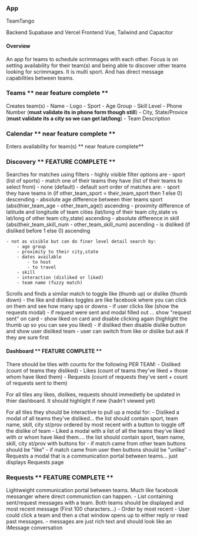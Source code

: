 
### App
TeamTango

Backend Supabase and Vercel
Frontend Vue, Tailwind and Capacitor

#### Overview
An app for teams to schedule scrimmages with each other. Focus is on setting availability for their team(s) and being able to discover other teams looking for scrimmages. It is multi sport. And has direct message capabilities between teams.  

### Teams ** near feature complete **
Creates team(s) 
	- Name
	- Logo
	- Sport
	- Age Group
	- Skill Level
	- Phone Number (**must validate its in phone form though still**)
	- City, State/Provice (**must validate its a city so we can get lat/long**)
	- Team Description

### Calendar ** near feature complete **
Enters availability for team(s) ** near feature complete**

### Discovery ** FEATURE COMPLETE **
Searches for matches using filters
	- highly visible filter options are
		- sport (list of sports) 
		- match one of their teams they have (list of their teams to select from) 
		- none (default)
	- default sort order of matches are:
		- sport they have teams in (if other_team_sport = their_team_sport then 1 else 0) descending
		- absolute age difference between thier teams sport (abs(thier_team_age - other_team_age)) ascending
		- proximity difference of latitude and longitude of team cities (lat/long of their team city,state vs lat/long of other team city,state) ascending
		- absolute difference in skill (abs(their_team_skill_num - other_team_skill_num) ascending
		- is disliked (if disliked before 1 else 0) ascending

	- not as visible but can do finer level detail search by:
		- age group
		- proximity to their city,state
		- dates available 
			- to host
			- to travel
		- skill
		- interaction (disliked or liked)
		- team name (fuzzy match)

Scrolls and finds a similar match to toggle like (thumb up) or dislike (thumb down)
	- the like and dislikes toggles are like facebook where you can click on them and see how many ups or downs
	- if user clicks like (show the requests modal)
		- if request were sent and modal filled out ... show "request sent" on card
		- show liked on card and disable clicking again (highlight the thumb up so you can see you liked)
	- if disliked then disable dislike button and show user disliked team
	- user can switch from like or dislike but ask if they are sure first

#### Dashboard ** FEATURE COMPLETE **
There should be tiles with counts for the following PER TEAM:
	- Disliked (count of teams they disliked)
	- Likes (count of teams they've liked + those whom have liked them)
	- Requests (count of requests they've sent + count of requests sent to them)

For all tiles any likes, dislikes, requests should immedietly be updated in thier dashboard. It should highlight if new (hadn't viewed yet)

For all tiles they should be interactive to pull up a modal for:
	- Disliked a modal of all teams they've disliked... the list should contain sport, team name, skill, city st/prov ordered by most recent with a button to toggle off the dislike of team
	- Liked a modal with a list of all the teams they've liked with or whom have liked them.... the list should contain sport, team name, skill, city st/prov with buttons for
		- if match came from other team buttons should be "like"
		- if match came from user then buttons should be "unlike"
	- Requests a modal that is a communication portal between teams... just displays Requests page

### Requests ** FEATURE COMPLETE **
Lightweight communication portal between teams. Much like facebook messanger where direct communiction can happen.
	- List containing sent/request messages with a team. Both teams should be displayed and most recent message (First 100 characters...)
	- Order by most recent
	- User could click a team and then a chat window opens up to either reply or read past messages.
	- messages are just rich text and should look like an iMessage conversation

